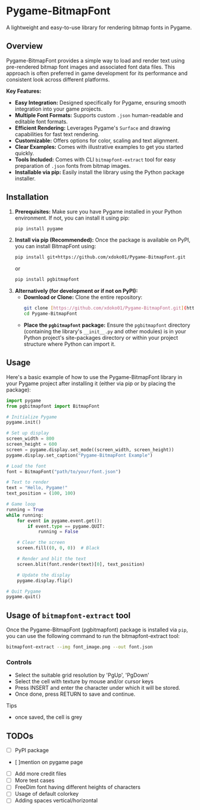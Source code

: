 # Pygame-BitmapFont

A lightweight and easy-to-use library for rendering bitmap fonts in Pygame.

## Overview

Pygame-BitmapFont provides a simple way to load and render text using pre-rendered bitmap font images and associated font data files. This approach is often preferred in game development for its performance and consistent look across different platforms.

**Key Features:**

* **Easy Integration:** Designed specifically for Pygame, ensuring smooth integration into your game projects.
* **Multiple Font Formats:** Supports custom `.json` human-readable and editable font formats.
* **Efficient Rendering:** Leverages Pygame's `Surface` and drawing capabilities for fast text rendering.
* **Customizable:** Offers options for color, scaling and text alignment.
* **Clear Examples:** Comes with illustrative examples to get you started quickly.
* **Tools Included:** Comes with CLI `bitmapfont-extract` tool for easy preparation of `.json` fonts from bitmap images.
* **Installable via pip:** Easily install the library using the Python package installer.

## Installation

1.  **Prerequisites:** Make sure you have Pygame installed in your Python environment. If not, you can install it using pip:
    ```bash
    pip install pygame
    ```
2.  **Install via pip (Recommended):** Once the package is available on PyPI, you can install BitmapFont using:
    ```bash
    pip install git+https://github.com/xdoko01/Pygame-BitmapFont.git
    ```
    or
    ```bash
    pip install pgbitmapfont
    ```
3.  **Alternatively (for development or if not on PyPI):**
    * **Download or Clone:** Clone the entire repository:
        ```bash
        git clone [https://github.com/xdoko01/Pygame-BitmapFont.git](https://github.com/xdoko01/Pygame-BitmapFont.git)
        cd Pygame-BitmapFont
        ```
    * **Place the `pgbitmapfont` package:** Ensure the `pgbitmapfont` directory (containing the library's `__init__.py` and other modules) is in your Python project's site-packages directory or within your project structure where Python can import it.

## Usage

Here's a basic example of how to use the Pygame-BitmapFont library in your Pygame project after installing it (either via pip or by placing the package):

```python
import pygame
from pgbitmapfont import BitmapFont

# Initialize Pygame
pygame.init()

# Set up display
screen_width = 800
screen_height = 600
screen = pygame.display.set_mode((screen_width, screen_height))
pygame.display.set_caption("Pygame-BitmapFont Example")

# Load the font
font = BitmapFont("path/to/your/font.json")

# Text to render
text = "Hello, Pygame!"
text_position = (100, 100)

# Game loop
running = True
while running:
    for event in pygame.event.get():
        if event.type == pygame.QUIT:
            running = False

    # Clear the screen
    screen.fill((0, 0, 0))  # Black

    # Render and blit the text
    screen.blit(font.render(text)[0], text_position)

    # Update the display
    pygame.display.flip()

# Quit Pygame
pygame.quit()
```

## Usage of `bitmapfont-extract` tool

Once the Pygame-BitmapFont (pgbitmapfont) package is installed via `pip`, you can use the following command to run the bitmapfont-extract tool:

```bash
bitmapfont-extract --img font_image.png --out font.json
```

### Controls

 - Select the suitable grid resolution by 'PgUp', 'PgDown'
 - Select the cell with texture by mouse and/or cursor keys
 - Press INSERT and enter the character under which it will be stored.
 - Once done, press RETURN to save and continue.

Tips
 - once saved, the cell is grey

## TODOs
 - [ ] PyPI package
 - [ ]mention on pygame page
 - [ ] Add more credit files
 - [ ] More test cases
  - [ ] FreeDim font having different heights of characters
  - [ ] Usage of default colorkey
  - [ ] Adding spaces vertical/horizontal
